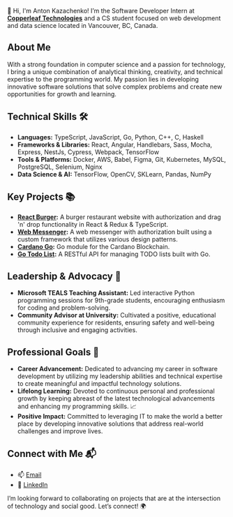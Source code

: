 👋 Hi, I'm Anton Kazachenko! I’m the Software Developer Intern at **[Copperleaf Technologies](https://www.copperleaf.com/)** and a CS student focused on web development and data science located in Vancouver, BC, Canada.

## About Me
With a strong foundation in computer science and a passion for technology, I bring a unique combination of analytical thinking, creativity, and technical expertise to the programming world. My passion lies in developing innovative software solutions that solve complex problems and create new opportunities for growth and learning.

## Technical Skills 🛠️
- **Languages:** TypeScript, JavaScript, Go, Python, C++, C, Haskell
- **Frameworks & Libraries:** React, Angular, Handlebars, Sass, Mocha, Express, NestJs, Cypress, Webpack, TensorFlow
- **Tools & Platforms:** Docker, AWS, Babel, Figma, Git, Kubernetes, MySQL, PostgreSQL, Selenium, Nginx
- **Data Science & AI:** TensorFlow, OpenCV, SKLearn, Pandas, NumPy

## Key Projects 📚
- **[React Burger](https://github.com/antonkazachenko/react-burger):** A burger restaurant website with authorization and drag 'n' drop functionality in React & Redux & TypeScript.
- **[Web Messenger](https://github.com/antonkazachenko/middle.messenger.praktikum.yandex):** A web messenger with authorization built using a custom framework that utilizes various design patterns.
- **[Cardano Go](https://github.com/antonkazachenko/cardano-go):** Go module for the Cardano Blockchain.
- **[Go Todo List](https://github.com/antonkazachenko/go-todo-list-api):** A RESTful API for managing TODO lists built with Go.

## Leadership & Advocacy 🌟
- **Microsoft TEALS Teaching Assistant:** Led interactive Python programming sessions for 9th-grade students, encouraging enthusiasm for coding and problem-solving.
- **Community Advisor at University:** Cultivated a positive, educational community experience for residents, ensuring safety and well-being through inclusive and engaging activities.

## Professional Goals 🚀
- **Career Advancement:** Dedicated to advancing my career in software development by utilizing my leadership abilities and technical expertise to create meaningful and impactful technology solutions.
- **Lifelong Learning:** Devoted to continuous personal and professional growth by keeping abreast of the latest technological advancements and enhancing my programming skills. 📈
- **Positive Impact:** Committed to leveraging IT to make the world a better place by developing innovative solutions that address real-world challenges and improve lives.

## Connect with Me 📬
- 📫 [Email](mailto:kazachenkowork@gmail.com)
- 🔗 [LinkedIn](https://www.linkedin.com/in/antonkazachenko/)

I’m looking forward to collaborating on projects that are at the intersection of technology and social good. Let’s connect! 🌍
